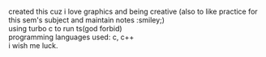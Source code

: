 <br>
created this cuz i love graphics and being creative
(also to like practice for this sem's subject and maintain notes :smiley;)
<br>
using turbo c to run ts(god forbid)
<br>
programming languages used: c, c++
<br>
i wish me luck.
